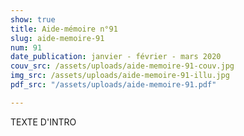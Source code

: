 ```yaml
---
show: true
title: Aide-mémoire n°91
slug: aide-memoire-91
num: 91
date_publication: janvier - février - mars 2020
couv_src: /assets/uploads/aide-memoire-91-couv.jpg
img_src: /assets/uploads/aide-memoire-91-illu.jpg
pdf_src: "/assets/uploads/aide-memoire-91.pdf"

---
```

TEXTE D'INTRO